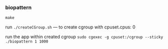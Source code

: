 ### biopattern

`make`

run `./createCGroup.sh` — to create cgroup with cpuset.cpus: 0

run the app within created cgroup `sudo cgexec -g cpuset:/cgroup --sticky ./biopattern 1 1000 `
